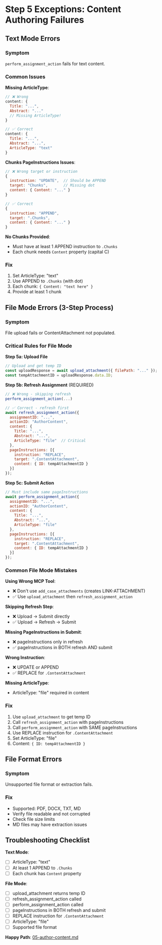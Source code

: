 # Step 5 Exceptions: Content Authoring Failures

## Text Mode Errors

### Symptom
`perform_assignment_action` fails for text content.

### Common Issues

**Missing ArticleType**:
```javascript
// ❌ Wrong
content: {
  Title: "...",
  Abstract: "..."
  // Missing ArticleType!
}

// ✅ Correct
content: {
  Title: "...",
  Abstract: "...",
  ArticleType: "text"
}
```

**Chunks PageInstructions Issues**:
```javascript
// ❌ Wrong target or instruction
{
  instruction: "UPDATE",  // Should be APPEND
  target: "Chunks",       // Missing dot
  content: { Content: "..." }
}

// ✅ Correct
{
  instruction: "APPEND",
  target: ".Chunks",
  content: { Content: "..." }
}
```

**No Chunks Provided**:
- Must have at least 1 APPEND instruction to `.Chunks`
- Each chunk needs `Content` property (capital C)

### Fix
1. Set ArticleType: "text"
2. Use APPEND to `.Chunks` (with dot)
3. Each chunk: `{ Content: "text here" }`
4. Provide at least 1 chunk

## File Mode Errors (3-Step Process)

### Symptom
File upload fails or ContentAttachment not populated.

### Critical Rules for File Mode

**Step 5a: Upload File**
```javascript
// Upload and get temp ID
const uploadResponse = await upload_attachment({ filePath: "..." });
const tempAttachmentID = uploadResponse.data.ID;
```

**Step 5b: Refresh Assignment** (REQUIRED)
```javascript
// ❌ Wrong - skipping refresh
perform_assignment_action(...)

// ✅ Correct - refresh first
await refresh_assignment_action({
  assignmentID: "...",
  actionID: "AuthorContent",
  content: {
    Title: "...",
    Abstract: "...",
    ArticleType: "file"  // Critical
  },
  pageInstructions: [{
    instruction: "REPLACE",
    target: ".ContentAttachment",
    content: { ID: tempAttachmentID }
  }]
});
```

**Step 5c: Submit Action**
```javascript
// Must include same pageInstructions
await perform_assignment_action({
  assignmentID: "...",
  actionID: "AuthorContent",
  content: {
    Title: "...",
    Abstract: "...",
    ArticleType: "file"
  },
  pageInstructions: [{
    instruction: "REPLACE",
    target: ".ContentAttachment",
    content: { ID: tempAttachmentID }
  }]
});
```

### Common File Mode Mistakes

**Using Wrong MCP Tool**:
- ❌ Don't use `add_case_attachments` (creates LINK-ATTACHMENT)
- ✅ Use `upload_attachment` then `refresh_assignment_action`

**Skipping Refresh Step**:
- ❌ Upload → Submit directly
- ✅ Upload → Refresh → Submit

**Missing PageInstructions in Submit**:
- ❌ pageInstructions only in refresh
- ✅ pageInstructions in BOTH refresh AND submit

**Wrong Instruction**:
- ❌ UPDATE or APPEND
- ✅ REPLACE for `.ContentAttachment`

**Missing ArticleType**:
- ArticleType: "file" required in content

### Fix
1. Use `upload_attachment` to get temp ID
2. Call `refresh_assignment_action` with pageInstructions
3. Call `perform_assignment_action` with SAME pageInstructions
4. Use REPLACE instruction for `.ContentAttachment`
5. Set ArticleType: "file"
6. Content: `{ ID: tempAttachmentID }`

## File Format Errors

### Symptom
Unsupported file format or extraction fails.

### Fix
- Supported: PDF, DOCX, TXT, MD
- Verify file readable and not corrupted
- Check file size limits
- MD files may have extraction issues

## Troubleshooting Checklist

**Text Mode**:
- [ ] ArticleType: "text"
- [ ] At least 1 APPEND to `.Chunks`
- [ ] Each chunk has `Content` property

**File Mode**:
- [ ] upload_attachment returns temp ID
- [ ] refresh_assignment_action called
- [ ] perform_assignment_action called
- [ ] pageInstructions in BOTH refresh and submit
- [ ] REPLACE instruction for `.ContentAttachment`
- [ ] ArticleType: "file"
- [ ] Supported file format

**Happy Path**: [05-author-content.md](../05-author-content.md)
